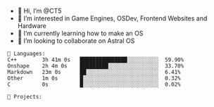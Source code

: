 - 👋 Hi, I’m @CT5
- 👀 I’m interested in Game Engines, OSDev, Frontend Websites and Hardware
- 🌱 I’m currently learning how to make an OS
- 💞️ I’m looking to collaborate on Astral OS

```text
💾 Languages:
C++        3h 41m 0s   ███████████████░░░░░░░░░░  59.90%
Onshape    2h 4m 0s    █████████░░░░░░░░░░░░░░░░  33.70%
Markdown   23m 0s      ██░░░░░░░░░░░░░░░░░░░░░░░  6.41%
Other      1m 0s       █░░░░░░░░░░░░░░░░░░░░░░░░  0.32%
C          0s          █░░░░░░░░░░░░░░░░░░░░░░░░  0.02%

💼 Projects:
```
<!---
Cherrytree56567/Cherrytree56567 is a ✨ special ✨ repository because its `README.md` (this file) appears on your GitHub profile.
You can click the Preview link to take a look at your changes. 
--->
